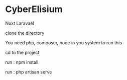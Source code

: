 # CyberElisium
Nuxt Laravael 


clone the directory

You need php, composer, node in you system to run this

cd to the project

run : npm install

run : php artisan serve

